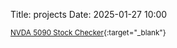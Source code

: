 Title: projects
Date: 2025-01-27 10:00

<small>[NVDA 5090 Stock Checker](https://github.com/ara0z/nvidia-rtx-5090-stock-checker){:target="_blank"}</small>
